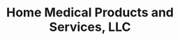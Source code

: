 ---
title: "Home Medical Products and Services, LLC"
url: /rice-lake/home-medical-products-and-services-llc/
shop: Sanitätshaus
---